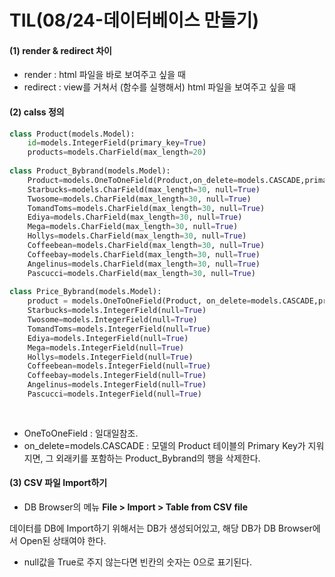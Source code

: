 # TIL(08/24-데이터베이스 만들기)

#### (1) render & redirect 차이

- render : html 파일을 바로 보여주고 싶을 때
- redirect : view를 거쳐서 (함수를 실행해서) html 파일을 보여주고 싶을 때



#### (2) calss 정의

```python
class Product(models.Model):
    id=models.IntegerField(primary_key=True)
    products=models.CharField(max_length=20)
    
class Product_Bybrand(models.Model):
    Product=models.OneToOneField(Product,on_delete=models.CASCADE,primary_key=True)
    Starbucks=models.CharField(max_length=30, null=True)
    Twosome=models.CharField(max_length=30, null=True)
    TomandToms=models.CharField(max_length=30, null=True)
    Ediya=models.CharField(max_length=30, null=True)
    Mega=models.CharField(max_length=30, null=True)
    Hollys=models.CharField(max_length=30, null=True)
    Coffeebean=models.CharField(max_length=30, null=True)
    Coffeebay=models.CharField(max_length=30, null=True)
    Angelinus=models.CharField(max_length=30, null=True)
    Pascucci=models.CharField(max_length=30, null=True) 
    
class Price_Bybrand(models.Model):
    product = models.OneToOneField(Product, on_delete=models.CASCADE,primary_key=True)
    Starbucks=models.IntegerField(null=True)
    Twosome=models.IntegerField(null=True)
    TomandToms=models.IntegerField(null=True)
    Ediya=models.IntegerField(null=True)
    Mega=models.IntegerField(null=True)
    Hollys=models.IntegerField(null=True)
    Coffeebean=models.IntegerField(null=True)
    Coffeebay=models.IntegerField(null=True)
    Angelinus=models.IntegerField(null=True)
    Pascucci=models.IntegerField(null=True)
    
    
```



- OneToOneField : 일대일참조.
- on_delete=models.CASCADE : 모델의 Product 테이블의 Primary Key가 지워지면, 그 외래키를 포함하는 Product_Bybrand의 행을 삭제한다.



#### (3) CSV 파일 Import하기

- DB Browser의 메뉴 **File > Import > Table from CSV file**

데이터를 DB에 Import하기 위해서는 DB가 생성되어있고, 해당 DB가 DB Browser에서 Open된 상태여야 한다.

- null값을 True로 주지 않는다면 빈칸의 숫자는 0으로 표기된다.

